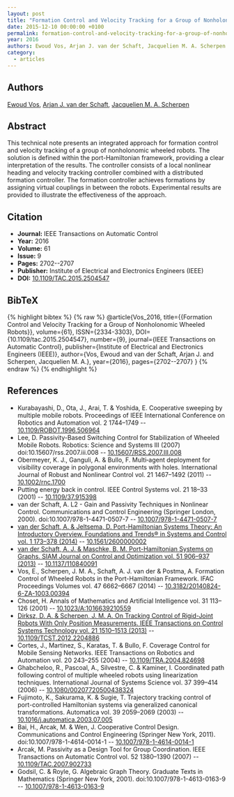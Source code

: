 ```yaml
---
layout: post
title: "Formation Control and Velocity Tracking for a Group of Nonholonomic Wheeled Robots"
date: 2015-12-10 00:00:00 +0100
permalink: formation-control-and-velocity-tracking-for-a-group-of-nonholonomic-wheeled-robots
year: 2016
authors: Ewoud Vos, Arjan J. van der Schaft, Jacquelien M. A. Scherpen
category:
  - articles
---
```

 
## Authors
[Ewoud Vos](authors/ewoud_vos), [Arjan J. van der Schaft](authors/arjan_van_der_schaft), [Jacquelien M. A. Scherpen](authors/jacquelien_m_a_scherpen)
 
## Abstract
This technical note presents an integrated approach for formation control and velocity tracking of a group of nonholonomic wheeled robots. The solution is defined within the port-Hamiltonian framework, providing a clear interpretation of the results. The controller consists of a local nonlinear heading and velocity tracking controller combined with a distributed formation controller. The formation controller achieves formations by assigning virtual couplings in between the robots. Experimental results are provided to illustrate the effectiveness of the approach.
 
## Citation
- **Journal:** IEEE Transactions on Automatic Control
- **Year:** 2016
- **Volume:** 61
- **Issue:** 9
- **Pages:** 2702--2707
- **Publisher:** Institute of Electrical and Electronics Engineers (IEEE)
- **DOI:** [10.1109/TAC.2015.2504547](https://doi.org/10.1109/TAC.2015.2504547)
 
## BibTeX
{% highlight bibtex %}
{% raw %}
@article{Vos_2016,
  title={{Formation Control and Velocity Tracking for a Group of Nonholonomic Wheeled Robots}},
  volume={61},
  ISSN={2334-3303},
  DOI={10.1109/tac.2015.2504547},
  number={9},
  journal={IEEE Transactions on Automatic Control},
  publisher={Institute of Electrical and Electronics Engineers (IEEE)},
  author={Vos, Ewoud and van der Schaft, Arjan J. and Scherpen, Jacquelien M. A.},
  year={2016},
  pages={2702--2707}
}
{% endraw %}
{% endhighlight %}
 
## References
- Kurabayashi, D., Ota, J., Arai, T. & Yoshida, E. Cooperative sweeping by multiple mobile robots. Proceedings of IEEE International Conference on Robotics and Automation vol. 2 1744–1749 -- [10.1109/ROBOT.1996.506964](https://doi.org/10.1109/ROBOT.1996.506964)
- Lee, D. Passivity-Based Switching Control for Stabilization of Wheeled Mobile Robots. Robotics: Science and Systems III (2007) doi:10.15607/rss.2007.iii.008 -- [10.15607/RSS.2007.III.008](https://doi.org/10.15607/RSS.2007.III.008)
- Obermeyer, K. J., Ganguli, A. & Bullo, F. Multi‐agent deployment for visibility coverage in polygonal environments with holes. International Journal of Robust and Nonlinear Control vol. 21 1467–1492 (2011) -- [10.1002/rnc.1700](https://doi.org/10.1002/rnc.1700)
- Putting energy back in control. IEEE Control Systems vol. 21 18–33 (2001) -- [10.1109/37.915398](https://doi.org/10.1109/37.915398)
- van der Schaft, A. L2 - Gain and Passivity Techniques in Nonlinear Control. Communications and Control Engineering (Springer London, 2000). doi:10.1007/978-1-4471-0507-7 -- [10.1007/978-1-4471-0507-7](https://doi.org/10.1007/978-1-4471-0507-7)
- [van der Schaft, A. & Jeltsema, D. Port-Hamiltonian Systems Theory: An Introductory Overview. Foundations and Trends® in Systems and Control vol. 1 173–378 (2014)](port-hamiltonian-systems-theory-an-introductory-overview-journal) -- [10.1561/2600000002](https://doi.org/10.1561/2600000002)
- [van der Schaft, A. J. & Maschke, B. M. Port-Hamiltonian Systems on Graphs. SIAM Journal on Control and Optimization vol. 51 906–937 (2013)](port-hamiltonian-systems-on-graphs) -- [10.1137/110840091](https://doi.org/10.1137/110840091)
- Vos, E., Scherpen, J. M. A., Schaft, A. J. van der & Postma, A. Formation Control of Wheeled Robots in the Port-Hamiltonian Framework. IFAC Proceedings Volumes vol. 47 6662–6667 (2014) -- [10.3182/20140824-6-ZA-1003.00394](https://doi.org/10.3182/20140824-6-ZA-1003.00394)
- Choset, H. Annals of Mathematics and Artificial Intelligence vol. 31 113–126 (2001) -- [10.1023/A:1016639210559](https://doi.org/10.1023/A:1016639210559)
- [Dirksz, D. A. & Scherpen, J. M. A. On Tracking Control of Rigid-Joint Robots With Only Position Measurements. IEEE Transactions on Control Systems Technology vol. 21 1510–1513 (2013)](on-tracking-control-of-rigid-joint-robots-with-only-position-measurements) -- [10.1109/TCST.2012.2204886](https://doi.org/10.1109/TCST.2012.2204886)
- Cortes, J., Martinez, S., Karatas, T. & Bullo, F. Coverage Control for Mobile Sensing Networks. IEEE Transactions on Robotics and Automation vol. 20 243–255 (2004) -- [10.1109/TRA.2004.824698](https://doi.org/10.1109/TRA.2004.824698)
- Ghabcheloo, R., Pascoal, A., Silvestre, C. & Kaminer, I. Coordinated path following control of multiple wheeled robots using linearization techniques. International Journal of Systems Science vol. 37 399–414 (2006) -- [10.1080/00207720500438324](https://doi.org/10.1080/00207720500438324)
- Fujimoto, K., Sakurama, K. & Sugie, T. Trajectory tracking control of port-controlled Hamiltonian systems via generalized canonical transformations. Automatica vol. 39 2059–2069 (2003) -- [10.1016/j.automatica.2003.07.005](https://doi.org/10.1016/j.automatica.2003.07.005)
- Bai, H., Arcak, M. & Wen, J. Cooperative Control Design. Communications and Control Engineering (Springer New York, 2011). doi:10.1007/978-1-4614-0014-1 -- [10.1007/978-1-4614-0014-1](https://doi.org/10.1007/978-1-4614-0014-1)
- Arcak, M. Passivity as a Design Tool for Group Coordination. IEEE Transactions on Automatic Control vol. 52 1380–1390 (2007) -- [10.1109/TAC.2007.902733](https://doi.org/10.1109/TAC.2007.902733)
- Godsil, C. & Royle, G. Algebraic Graph Theory. Graduate Texts in Mathematics (Springer New York, 2001). doi:10.1007/978-1-4613-0163-9 -- [10.1007/978-1-4613-0163-9](https://doi.org/10.1007/978-1-4613-0163-9)

